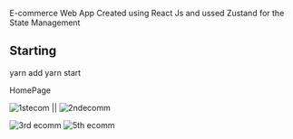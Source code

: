 E-commerce Web App Created using React Js and ussed Zustand for the State Management

## Starting

yarn add
yarn start


HomePage

![1stecom](https://user-images.githubusercontent.com/49452140/234776692-5ee90faf-02ec-41c7-902d-f95f85fb2ecd.jpg) || ![2ndecomm](https://user-images.githubusercontent.com/49452140/234776702-521c4dfb-74e7-4a69-9de1-5a5c86e3e692.jpg)

![3rd ecomm](https://user-images.githubusercontent.com/49452140/234776708-d8f68c61-a80c-40b6-b791-38fed0c02de9.jpg)
![5th ecomm](https://user-images.githubusercontent.com/49452140/234776714-0212e554-100c-4cf4-ba4b-171ebb428a5d.jpg)

